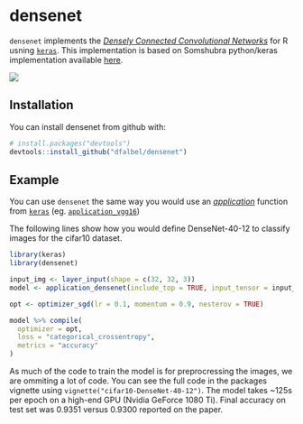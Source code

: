 # densenet

`densenet` implements the [*Densely Connected Convolutional Networks*](https://arxiv.org/abs/1608.06993) for R
usning [`keras`](https://github.com/rstudio/keras). This implementation is based on Somshubra python/keras implementation
available [here](https://github.com/titu1994/DenseNet).

![](https://cloud.githubusercontent.com/assets/8370623/17981496/fa648b32-6ad1-11e6-9625-02fdd72fdcd3.jpg)

## Installation

You can install densenet from github with:

``` r
# install.packages("devtools")
devtools::install_github("dfalbel/densenet")
```

## Example

You can use `densenet` the same way you would use an [*application*](https://rstudio.github.io/keras/reference/index.html#section-applications) 
function from [`keras`](https://github.com/rstudio/keras) (eg. [`application_vgg16`](https://rstudio.github.io/keras/reference/application_vgg.html))

The following lines show how you would define DenseNet-40-12 to classify images for the cifar10 dataset.

``` r
library(keras)
library(densenet)

input_img <- layer_input(shape = c(32, 32, 3))
model <- application_densenet(include_top = TRUE, input_tensor = input_img, dropout_rate = 0.2)

opt <- optimizer_sgd(lr = 0.1, momentum = 0.9, nesterov = TRUE)

model %>% compile(
  optimizer = opt,
  loss = "categorical_crossentropy",
  metrics = "accuracy"
)
```

As much of the code to train the model is for preprocressing the images, we are ommiting a lot
of code. You can see the full code in the packages vignette using `vignette("cifar10-DenseNet-40-12")`.
The model takes ~125s per epoch on a high-end GPU (Nvidia GeForce 1080 Ti).
Final accuracy on test set was 0.9351 versus 0.9300 reported on the paper.
